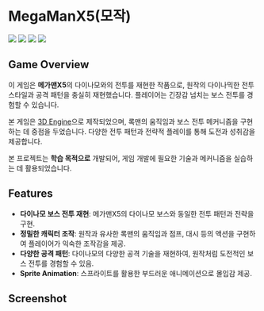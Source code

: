 # MegaManX5(모작)

<img src ="https://img.shields.io/badge/Windows-0078D6?style=for-the-badge&logo=windows&logoColor=white"> <img src ="https://img.shields.io/badge/Direct_X-006600?style=for-the-badge&logo=directx&logoColor=black"> <img src ="https://img.shields.io/badge/c++-%2300599C.svg?style=for-the-badge&logo=c%2B%2B&logoColor=white"> <img src="https://img.shields.io/badge/fmod-000000?style=for-the-badge&logo=fmod&logoColor=white">


## Game Overview
이 게임은 **메가맨X5**의 다이나모와의 전투를 재현한 작품으로, 원작의 다이나믹한 전투 스타일과 공격 패턴을 충실히 재현했습니다. 플레이어는 긴장감 넘치는 보스 전투를 경험할 수 있습니다.

본 게임은 [3D Engine](https://github.com/HongSongUi/Engine)으로 제작되었으며, 록맨의 움직임과 보스 전투 메커니즘을 구현하는 데 중점을 두었습니다. 다양한 전투 패턴과 전략적 플레이를 통해 도전과 성취감을 제공합니다.

본 프로젝트는 **학습 목적으로** 개발되어, 게임 개발에 필요한 기술과 메커니즘을 실습하는 데 활용되었습니다.


## Features
- **다이나모 보스 전투 재현**: 메가맨X5의 다이나모 보스와 동일한 전투 패턴과 전략을 구현.
- **정밀한 캐릭터 조작**: 원작과 유사한 록맨의 움직임과 점프, 대시 등의 액션을 구현하여 플레이어가 익숙한 조작감을 제공.
- **다양한 공격 패턴**: 다이나모의 다양한 공격 기술을 재현하여, 원작처럼 도전적인 보스 전투를 경험할 수 있음.
- **Sprite Animation**: 스프라이트를 활용한 부드러운 애니메이션으로 몰입감 제공.


## Screenshot
